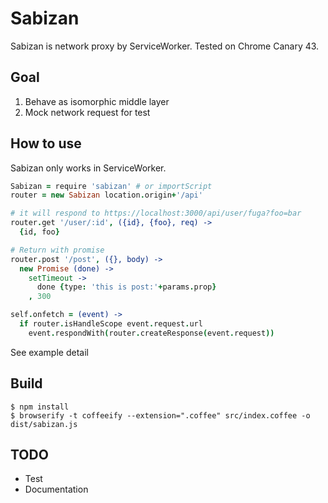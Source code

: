 # Sabizan

Sabizan is network proxy by ServiceWorker.
Tested on Chrome Canary 43.

## Goal

1. Behave as isomorphic middle layer
2. Mock network request for test


## How to use

Sabizan only works in ServiceWorker.

```coffee
Sabizan = require 'sabizan' # or importScript
router = new Sabizan location.origin+'/api'

# it will respond to https://localhost:3000/api/user/fuga?foo=bar
router.get '/user/:id', ({id}, {foo}, req) ->
  {id, foo}

# Return with promise
router.post '/post', ({}, body) ->
  new Promise (done) ->
    setTimeout ->
      done {type: 'this is post:'+params.prop}
    , 300

self.onfetch = (event) ->
  if router.isHandleScope event.request.url
    event.respondWith(router.createResponse(event.request))
```

See example detail

## Build

```
$ npm install
$ browserify -t coffeeify --extension=".coffee" src/index.coffee -o dist/sabizan.js
```

## TODO

- Test
- Documentation
